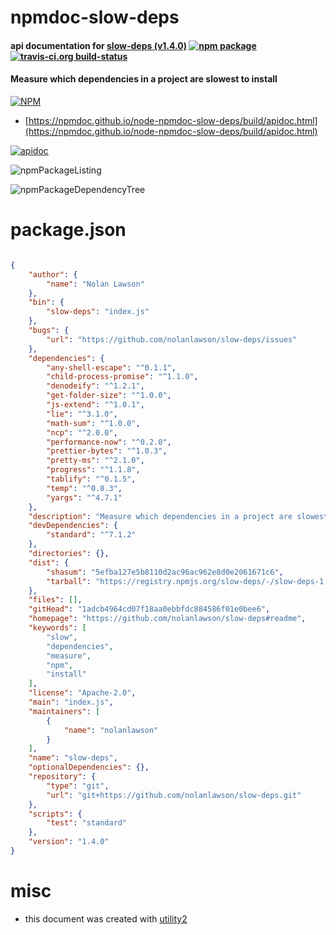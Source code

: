# npmdoc-slow-deps

#### api documentation for  [slow-deps (v1.4.0)](https://github.com/nolanlawson/slow-deps#readme)  [![npm package](https://img.shields.io/npm/v/npmdoc-slow-deps.svg?style=flat-square)](https://www.npmjs.org/package/npmdoc-slow-deps) [![travis-ci.org build-status](https://api.travis-ci.org/npmdoc/node-npmdoc-slow-deps.svg)](https://travis-ci.org/npmdoc/node-npmdoc-slow-deps)

#### Measure which dependencies in a project are slowest to install

[![NPM](https://nodei.co/npm/slow-deps.png?downloads=true&downloadRank=true&stars=true)](https://www.npmjs.com/package/slow-deps)

- [https://npmdoc.github.io/node-npmdoc-slow-deps/build/apidoc.html](https://npmdoc.github.io/node-npmdoc-slow-deps/build/apidoc.html)

[![apidoc](https://npmdoc.github.io/node-npmdoc-slow-deps/build/screenCapture.buildCi.browser.%252Ftmp%252Fbuild%252Fapidoc.html.png)](https://npmdoc.github.io/node-npmdoc-slow-deps/build/apidoc.html)

![npmPackageListing](https://npmdoc.github.io/node-npmdoc-slow-deps/build/screenCapture.npmPackageListing.svg)

![npmPackageDependencyTree](https://npmdoc.github.io/node-npmdoc-slow-deps/build/screenCapture.npmPackageDependencyTree.svg)



# package.json

```json

{
    "author": {
        "name": "Nolan Lawson"
    },
    "bin": {
        "slow-deps": "index.js"
    },
    "bugs": {
        "url": "https://github.com/nolanlawson/slow-deps/issues"
    },
    "dependencies": {
        "any-shell-escape": "^0.1.1",
        "child-process-promise": "^1.1.0",
        "denodeify": "^1.2.1",
        "get-folder-size": "^1.0.0",
        "js-extend": "^1.0.1",
        "lie": "^3.1.0",
        "math-sum": "^1.0.0",
        "ncp": "^2.0.0",
        "performance-now": "^0.2.0",
        "prettier-bytes": "^1.0.3",
        "pretty-ms": "^2.1.0",
        "progress": "^1.1.8",
        "tablify": "^0.1.5",
        "temp": "^0.8.3",
        "yargs": "^4.7.1"
    },
    "description": "Measure which dependencies in a project are slowest to install",
    "devDependencies": {
        "standard": "^7.1.2"
    },
    "directories": {},
    "dist": {
        "shasum": "5efba127e5b8110d2ac96ac962e8d0e2061671c6",
        "tarball": "https://registry.npmjs.org/slow-deps/-/slow-deps-1.4.0.tgz"
    },
    "files": [],
    "gitHead": "1adcb4964cd07f18aa0ebbfdc884586f01e0bee6",
    "homepage": "https://github.com/nolanlawson/slow-deps#readme",
    "keywords": [
        "slow",
        "dependencies",
        "measure",
        "npm",
        "install"
    ],
    "license": "Apache-2.0",
    "main": "index.js",
    "maintainers": [
        {
            "name": "nolanlawson"
        }
    ],
    "name": "slow-deps",
    "optionalDependencies": {},
    "repository": {
        "type": "git",
        "url": "git+https://github.com/nolanlawson/slow-deps.git"
    },
    "scripts": {
        "test": "standard"
    },
    "version": "1.4.0"
}
```



# misc
- this document was created with [utility2](https://github.com/kaizhu256/node-utility2)
